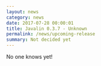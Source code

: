 ```yaml
---
layout: news
category: news
date: 2017-07-28 00:00:01
title: Javalin 0.3.7 - Unknown
permalink: /news/upcoming-release
summary: Not decided yet
---
```


No one knows yet!
